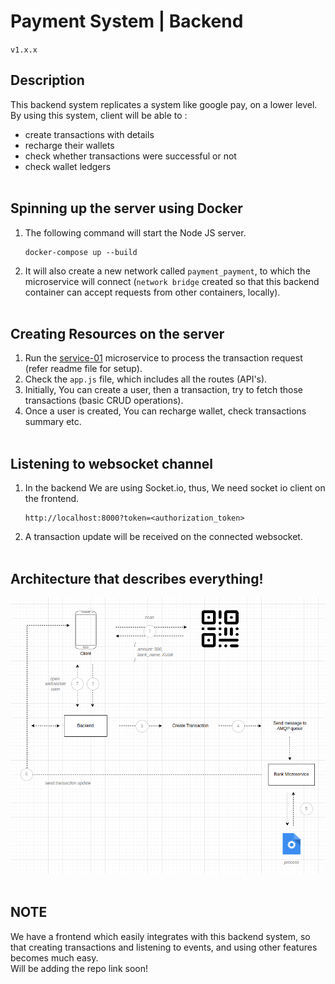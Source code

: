 # Payment System | Backend
`v1.x.x`

## Description

This backend system replicates a system like google pay, on a lower level.
<br/>
By using this system, client will be able to :
- create transactions with details
- recharge their wallets
- check whether transactions were successful or not
- check wallet ledgers
<br></br>

## Spinning up the server using Docker
1. The following command will start the Node JS server.
    ```
    docker-compose up --build
    ```
2. It will also create a new network called `payment_payment`, to which the microservice will connect (`network bridge` created so that this backend container can accept requests from other containers, locally).
<br></br>

## Creating Resources on the server
1. Run the [service-01](https://github.com/hardikambati/transaction-service01) microservice to process the transaction request (refer readme file for setup).
2. Check the `app.js` file, which includes all the routes (API's).
3. Initially, You can create a user, then a transaction, try to fetch those transactions (basic CRUD operations).
4. Once a user is created, You can recharge wallet, check transactions summary etc. 
<br></br>

## Listening to websocket channel
1. In the backend We are using Socket.io, thus, We need socket io client on the frontend.
    ```
    http://localhost:8000?token=<authorization_token>
    ```
2. A transaction update will be received on the connected websocket.
<br></br>

## Architecture that describes everything!

![Architecture](utility/docs/images/architecture.png)
<br></br>

## NOTE
We have a frontend which easily integrates with this backend system, so that creating transactions and listening to events, and using other features becomes much easy.
<br/>
Will be adding the repo link soon!



